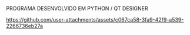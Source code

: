 PROGRAMA DESENVOLVIDO EM PYTHON / QT DESIGNER 



https://github.com/user-attachments/assets/c067ca58-3fa9-42f9-a539-2266736eb27a

